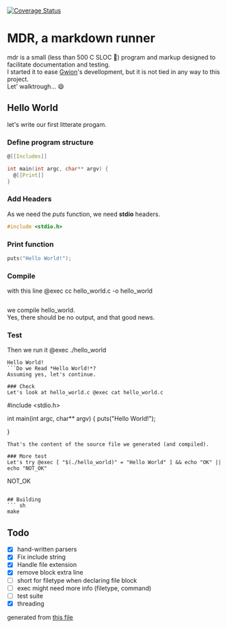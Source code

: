 [![Coverage Status](https://coveralls.io/repos/github/fennecdjay/mdr/badge.svg)](https://coveralls.io/github/fennecdjay/mdr)
# MDR, a markdown runner

mdr is a small (less than 500 C SLOC :champagne:) program and markup designed to
facilitate documentation and testing.  
I started it to ease [Gwion](https://github.com/fennecdjay/gwion)'s devellopment,
but it is not tied in any way to this project.  
Let' walktrough... :smile:
## Hello World
let's write our first litterate progam.

### Define program structure
``` .c
@[[Includes]]

int main(int argc, char** argv) {
  @[[Print]]
}
```

### Add Headers
As we need the *puts* function, we need **stdio** headers.
``` .c
#include <stdio.h>
```

### Print function
``` .c
puts("Hello World!");
```

### Compile
with this line @exec cc hello_world.c -o hello_world

```
```

we compile hello_world.  
Yes, there should be no output, and that good news.
### Test

Then we run it @exec ./hello_world

```
Hello World!
```Do we Read *Hello World!*?
Assuming yes, let's continue.

### Check
Let's look at hello_world.c @exec cat hello_world.c
```
#include <stdio.h>


int main(int argc, char** argv) {
  puts("Hello World!");

}
```
That's the content of the source file we generated (and compiled).

### More test
Let's try @exec [ "$(./hello_world)" = "Hello World" ] && echo "OK" || echo "NOT_OK"
```
NOT_OK
```

## Building
``` sh
make
```

## Todo
  * [x] hand-written parsers
  * [x] Fix include string
  * [x] Handle file extension
  * [x] remove block extra line
  * [ ] short for filetype when declaring file block
  * [ ] exec might need more info (filetype, command)
  * [ ] test suite
  * [x] threading

generated from [this file](https://github.com/fennecdjay/mdr/blob/master/README.mdr)
